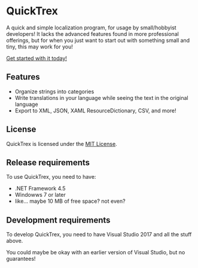 # QuickTrex
A quick and simple localization program, for usage by small/hobbyist developers! It lacks the advanced features found in more professional offerings, but for when you just want to start out with something small and tiny, this may work for you!

[Get started with it today!](https://github.com/JaykeBird/QuickTrex/releases)

## Features
* Organize strings into categories
* Write translations in your language while seeing the text in the original language
* Export to XML, JSON, XAML ResourceDictionary, CSV, and more!

## License
QuickTrex is licensed under the [MIT License](LICENSE).

## Release requirements
To use QuickTrex, you need to have:

* .NET Framework 4.5
* Windowws 7 or later
* like... maybe 10 MB of free space? not even?

## Development requirements
To develop QuickTrex, you need to have Visual Studio 2017 and all the stuff above.

You could maybe be okay with an earlier version of Visual Studio, but no guarantees!
